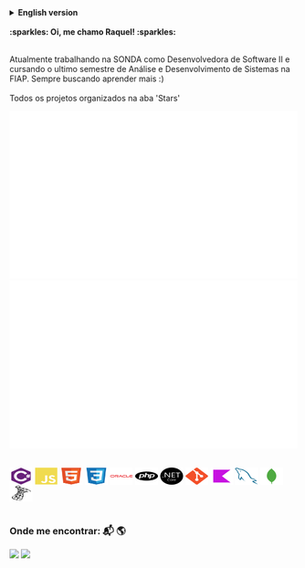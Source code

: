 <details>
  <summary><strong>English version</strong></summary>
  <br>
  <strong>:sparkles: Hi! My name is Raquel :sparkles:</strong>

  <br>Currently working at SONDA as a Software Developer II and studying Systems Analysis and Development at FIAP. Im always looking to learn more :)
  <br>
  <br>You can find all my projects organized in the tab 'Stars'!
  <br>

  <strong>Contact:</strong> :mailbox_with_mail: :earth_americas:

  <a href = "mailto:0709.raquelalves3753@gmail.com"><img src="https://img.shields.io/badge/-Gmail-%23333?style=for-the-badge&logo=gmail&logoColor=white" target="_blank"></a>
  <a href="https://www.linkedin.com/in/raquel-alves-86112b211/" target="_blank"><img src="https://img.shields.io/badge/LinkedIn-0077B5?style=for-the-badge&logo=linkedin&logoColor=white" target="_blank"></a>
</details>

<br>
<strong>:sparkles: Oi, me chamo Raquel! :sparkles:</strong>

<br>Atualmente trabalhando na SONDA como Desenvolvedora de Software II e cursando o ultimo semestre de Análise e Desenvolvimento de Sistemas na FIAP. Sempre buscando aprender mais :)
<br>
<br>Todos os projetos organizados na aba 'Stars'
<br>
<div>
  <a href="<a href="https://github.com/rqlalvs/github-stats-transparent"> 
    
  ![](https://raw.githubusercontent.com/rqlalvs/github-stats-transparent/output/generated/overview.svg)
  ![](https://raw.githubusercontent.com/rqlalvs/github-stats-transparent/output/generated/languages.svg)
    
   </a>
</div>
                                                                        
  
<div style="display: inline_block"><br>
  <img align="center" alt="Raquel-C#" height="30" width="40" src="https://raw.githubusercontent.com/devicons/devicon/master/icons/csharp/csharp-plain.svg">
  <img align="center" alt="Raquel-Js" height="30" width="40" src="https://raw.githubusercontent.com/devicons/devicon/master/icons/javascript/javascript-plain.svg">
  <img align="center" alt="Raquel-HTML" height="30" width="40" src="https://raw.githubusercontent.com/devicons/devicon/master/icons/html5/html5-original.svg">
  <img align="center" alt="Raquel-CSS" height="30" width="40" src="https://raw.githubusercontent.com/devicons/devicon/master/icons/css3/css3-original.svg"> 
  <img align="center" alt="Raquel-oracle" height="30" width="40" src="https://raw.githubusercontent.com/devicons/devicon/master/icons/oracle/oracle-original.svg">
  <img align="center" alt="Raquel-php" height="30" width="40" src="https://raw.githubusercontent.com/devicons/devicon/master/icons/php/php-plain.svg">
  <img align="center" alt="Raquel-dotnet" height="30" width="40" src="https://raw.githubusercontent.com/devicons/devicon/master/icons/dotnetcore/dotnetcore-plain.svg">
  <img align="center" alt="Raquel-Git" height="30" width="40" src="https://raw.githubusercontent.com/devicons/devicon/master/icons/git/git-plain.svg"> 
  <img align="center" alt="Raquel-kt" height="30" width="40" src="https://raw.githubusercontent.com/devicons/devicon/master/icons/kotlin/kotlin-plain.svg">
  <img align="center" alt="Raquel-MySQL" height="30" width="40" src="https://github.com/devicons/devicon/blob/master/icons/mysql/mysql-plain.svg">
  <img align="center" alt="Raquel-MongoDB" height="30" width="40" src="https://github.com/devicons/devicon/blob/master/icons/mongodb/mongodb-plain.svg">
  <img align="center" alt="Raquel-Microsoft SQL Server" height="30" width="40" src="https://github.com/devicons/devicon/blob/master/icons/microsoftsqlserver/microsoftsqlserver-plain.svg">
  
</div>

<div>

</div>

</div>

<br> 

### Onde me encontrar: :mailbox_with_mail: :earth_americas:

<a href = "mailto:0709.raquelalves3753@gmail.com"><img src="https://img.shields.io/badge/-Gmail-%23333?style=for-the-badge&logo=gmail&logoColor=white" target="_blank"></a>
<a href="https://www.linkedin.com/in/raquel-alves-86112b211/" target="_blank"><img src="https://img.shields.io/badge/LinkedIn-0077B5?style=for-the-badge&logo=linkedin&logoColor=white" target="_blank"></a>

